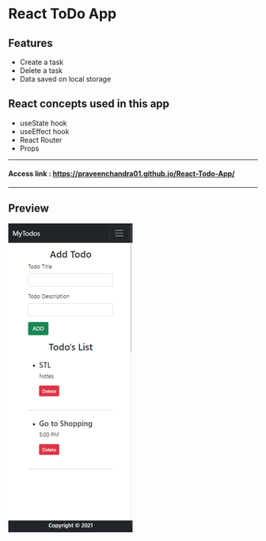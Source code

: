 # React ToDo App
## Features
- Create a task
- Delete a task
- Data saved on local storage
## React concepts used in this app
- useState hook
- useEffect hook
- React Router
- Props


---
#### Access link : https://praveenchandra01.github.io/React-Todo-App/
---

## Preview
![](https://github.com/praveenchandra01/React-Todo-App/blob/master/public/Preview.png)
